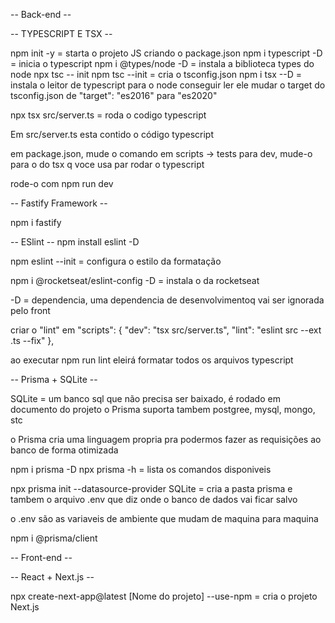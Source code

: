 -- Back-end --

  -- TYPESCRIPT E TSX --

  npm init -y = starta o projeto JS criando o package.json
  npm i typescript -D = inicia o typescript
  npm i @types/node -D = instala a biblioteca types do node
  npx tsc -- init
  npm tsc --init = cria o tsconfig.json
  npm i tsx --D = instala o leitor de typescript para o node conseguir ler ele 
  mudar o target do tsconfig.json de "target": "es2016" para "es2020"

  npx tsx src/server.ts = roda o codigo typescript

  Em src/server.ts esta contido o código typescript

  em package.json, mude o comando em scripts -> tests para dev, mude-o para o do tsx q voce usa par rodar o typescript

  rode-o com npm run dev

  -- Fastify Framework --

  npm i fastify

  -- ESlint -- 
  npm install eslint -D 

  npm eslint --init = configura o estilo da formatação

  npm i @rocketseat/eslint-config -D = instala o da rocketseat

  -D = dependencia, uma dependencia de desenvolvimentoq  vai ser ignorada pelo front 

  criar o "lint" em "scripts": {
      "dev": "tsx src/server.ts",
      "lint": "eslint src --ext .ts --fix"
    },

  ao executar npm run lint eleirá formatar todos os arquivos typescript

  -- Prisma + SQLite --

  SQLite = um banco sql que não precisa ser baixado, é rodado em documento do projeto
  o Prisma suporta tambem postgree, mysql, mongo, stc

  o Prisma cria uma linguagem propria pra podermos fazer as requisições ao banco de forma otimizada

  npm i prisma -D 
  npx prisma -h = lista os comandos disponiveis

  npx prisma init --datasource-provider SQLite = cria a pasta prisma e tambem o arquivo .env que diz onde o banco de dados vai ficar salvo

  o .env são as variaveis de ambiente que mudam de maquina para maquina

  npm i @prisma/client

-- Front-end --

  -- React + Next.js --

  npx create-next-app@latest [Nome do projeto] --use-npm = cria o projeto Next.js